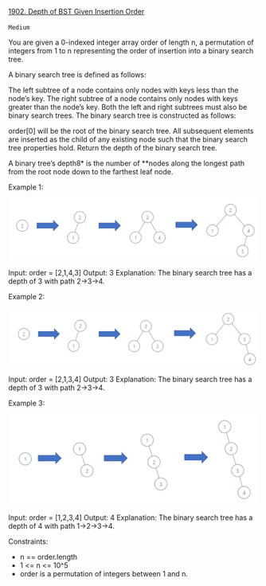 [1902. Depth of BST Given Insertion Order](https://leetcode.com/problems/depth-of-bst-given-insertion-order/)

`Medium`

You are given a 0-indexed integer array order of length n, a permutation of integers from 1 to n representing the order of insertion into a binary search tree.

A binary search tree is defined as follows:

The left subtree of a node contains only nodes with keys less than the node’s key.
The right subtree of a node contains only nodes with keys greater than the node’s key.
Both the left and right subtrees must also be binary search trees.
The binary search tree is constructed as follows:

order[0] will be the root of the binary search tree.
All subsequent elements are inserted as the child of any existing node such that the binary search tree properties hold.
Return the depth of the binary search tree.

A binary tree’s depth8* is the number of **nodes along the longest path from the root node down to the farthest leaf node.

Example 1:

![Image text](1.png)

Input: order = [2,1,4,3]
Output: 3
Explanation: The binary search tree has a depth of 3 with path 2->3->4.

Example 2:

![Image text](2.png)

Input: order = [2,1,3,4]
Output: 3
Explanation: The binary search tree has a depth of 3 with path 2->3->4.

Example 3:

![Image text](3.png)

Input: order = [1,2,3,4]
Output: 4
Explanation: The binary search tree has a depth of 4 with path 1->2->3->4.

Constraints:

- n == order.length
- 1 <= n <= 10^5
- order is a permutation of integers between 1 and n.